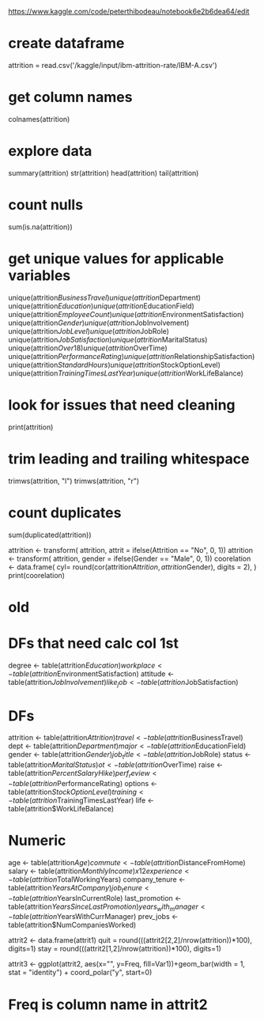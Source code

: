https://www.kaggle.com/code/peterthibodeau/notebook6e2b6dea64/edit

# create dataframe
attrition = read.csv('/kaggle/input/ibm-attrition-rate/IBM-A.csv')

# get column names
colnames(attrition)

# explore data
summary(attrition)
str(attrition)
head(attrition)
tail(attrition)

# count nulls
sum(is.na(attrition))

# get unique values for applicable variables
unique(attrition$BusinessTravel)
unique(attrition$Department)
unique(attrition$Education)
unique(attrition$EducationField)
unique(attrition$EmployeeCount)
unique(attrition$EnvironmentSatisfaction)
unique(attrition$Gender) 
unique(attrition$JobInvolvement)
unique(attrition$JobLevel) 
unique(attrition$JobRole) 
unique(attrition$JobSatisfaction) 
unique(attrition$MaritalStatus) 
unique(attrition$Over18) 
unique(attrition$OverTime)
unique(attrition$PerformanceRating)
unique(attrition$RelationshipSatisfaction) 
unique(attrition$StandardHours) 
unique(attrition$StockOptionLevel)
unique(attrition$TrainingTimesLastYear)
unique(attrition$WorkLifeBalance)

# look for issues that need cleaning
print(attrition)

# trim leading and trailing whitespace
trimws(attrition, "l")
trimws(attrition, "r")

# count duplicates
sum(duplicated(attrition))

attrition <- transform( 
  attrition, attrit = ifelse(Attrition == "No", 0, 1))
attrition <- transform( 
  attrition, gender = ifelse(Gender == "Male", 0, 1))
coorelation <- data.frame(
    cyl= round(cor(attrition$Attrition, attrition$Gender), digits = 2),
    )
    print(coorelation)



# old
# DFs that need calc col 1st
 degree <- table(attrition$Education)
 workplace <-table(attrition$EnvironmentSatisfaction)
 attitude <- table(attrition$JobInvolvement)
 like_job <- table(attrition$JobSatisfaction)

# DFs
 attrition <- table(attrition$Attrition)
 travel <- table(attrition$BusinessTravel)
 dept <- table(attrition$Department)
 major <- table(attrition$EducationField)
 gender <- table(attrition$Gender)
 job_title <- table(attrition$JobRole)
 status <- table(attrition$MaritalStatus)
 ot <- table(attrition$OverTime)
 raise <- table(attrition$PercentSalaryHike)
 perf_review <- table(attrition$PerformanceRating)
 options <- table(attrition$StockOptionLevel)
 training <- table(attrition$TrainingTimesLastYear)
 life <- table(attrition$WorkLifeBalance)

# Numeric
age <- table(attrition$Age)
commute <- table(attrition$DistanceFromHome)
salary <- table(attrition$MonthlyIncome) x 12
experience <- table(attrition$TotalWorkingYears)
company_tenure <- table(attrition$YearsAtCompany)
job_tenure <- table(attrition$YearsInCurrentRole)
last_promotion <- table(attrition$YearsSinceLastPromotion)
years_with_manager <- table(attrition$YearsWithCurrManager)
prev_jobs <- table(attrition$NumCompaniesWorked)


attrit2 <- data.frame(attrit1)
quit = round(((attrit2[2,2]/nrow(attrition))*100), digits=1)
stay = round(((attrit2[1,2]/nrow(attrition))*100), digits=1)


attrit3 <- ggplot(attrit2, aes(x="", y=Freq, fill=Var1))+geom_bar(width = 1, stat = "identity") + coord_polar("y", start=0)
  # Freq is column name in attrit2


